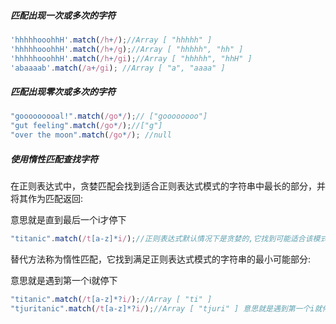 ##### 匹配出现一次或多次的字符

```js
'hhhhhooohhH'.match(/h+/);//Array [ "hhhhh" ]
'hhhhhooohhH'.match(/h+/g);//Array [ "hhhhh", "hh" ]
'hhhhhooohhH'.match(/h+/gi);//Array [ "hhhhh", "hhH" ]
'abaaaab'.match(/a+/gi); //Array [ "a", "aaaa" ]
```

##### 匹配出现零次或多次的字符

```js
"gooooooooal!".match(/go*/);// ["goooooooo"]
"gut feeling".match(/go*/);//["g"]
"over the moon".match(/go*/); //null
```

##### 使用惰性匹配查找字符

在正则表达式中，贪婪匹配会找到适合正则表达式模式的字符串中最长的部分，并将其作为匹配返回:

意思就是直到最后一个i才停下

```js
"titanic".match(/t[a-z]*i/);//正则表达式默认情况下是贪婪的,它找到可能适合该模式的最大子字符串,因此匹配将返回["titani"]
```

替代方法称为惰性匹配，它找到满足正则表达式模式的字符串的最小可能部分:

意思就是遇到第一个i就停下

```js
"titanic".match(/t[a-z]*?i/);//Array [ "ti" ]
"tjuritanic".match(/t[a-z]*?i/);//Array [ "tjuri" ] 意思就是遇到第一个i就停下
```

